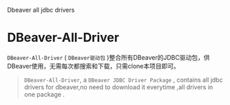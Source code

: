 Dbeaver all jdbc drivers
# DBeaver-All-Driver

`DBeaver-All-Driver` ( `DBeaver驱动包` )整合所有DBeaver的JDBC驱动包，供DBeaver使用，无需每次都搜索和下载，只需clone本项目即可。

>`DBeaver-All-Driver`, a `DBeaver JDBC Driver Package` , contains all jdbc drivers for dbeaver,no need to download it everytime ,all drivers in one package .

